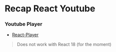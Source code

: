 # Recap React Youtube

### Youtube Player

-   [React-Player](https://github.com/CookPete/react-player)

> Does not work with React 18 (for the moment)
